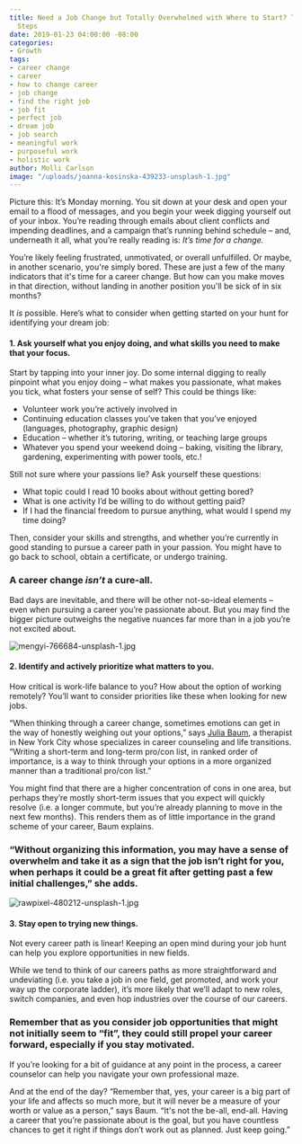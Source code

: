 ```yaml
---
title: Need a Job Change but Totally Overwhelmed with Where to Start? Take These Three
  Steps
date: 2019-01-23 04:00:00 -08:00
categories:
- Growth
tags:
- career change
- career
- how to change career
- job change
- find the right job
- job fit
- perfect job
- dream job
- job search
- meaningful work
- purposeful work
- holistic work
author: Molli Carlson
image: "/uploads/joanna-kosinska-439233-unsplash-1.jpg"
---
```


Picture this: It’s Monday morning. You sit down at your desk and open your email to a flood of messages, and you begin your week digging yourself out of your inbox. You’re reading through emails about client conflicts and impending deadlines, and a campaign that’s running behind schedule – and, underneath it all, what you’re really reading is: _It’s time for a change._

You’re likely feeling frustrated, unmotivated, or overall unfulfilled. Or maybe, in another scenario, you're simply bored. These are just a few of the many indicators that it's time for a career change. But how can you make moves in that direction, without landing in another position you'll be sick of in six months? 

It _is_ possible. Here’s what to consider when getting started on your hunt for identifying your dream job:

#### 1. Ask yourself what you enjoy doing, and what skills you need to make that your focus.

Start by tapping into your inner joy. Do some internal digging to really pinpoint what you enjoy doing – what makes you passionate, what makes you tick, what fosters your sense of self? This could be things like: 

- Volunteer work you’re actively involved in 
- Continuing education classes you’ve taken that you’ve enjoyed (languages, photography, graphic design) 
- Education – whether it’s tutoring, writing, or teaching large groups 
- Whatever you spend your weekend doing – baking, visiting the library, gardening, experimenting with power tools, etc.! 

Still not sure where your passions lie? Ask yourself these questions:

- What topic could I read 10 books about without getting bored? 
- What is one activity I’d be willing to do without getting paid? 
- If I had the financial freedom to pursue anything, what would I spend my time doing?  

Then, consider your skills and strengths, and whether you’re currently in good standing to pursue a career path in your passion. You might have to go back to school, obtain a certificate, or undergo training. 

### A career change _isn’t_ a cure-all. 

Bad days are inevitable, and there will be other not-so-ideal elements – even when pursuing a career you’re passionate about. But you may find the bigger picture outweighs the negative nuances far more than in a job you’re not excited about. 

![mengyi-766684-unsplash-1.jpg](/uploads/mengyi-766684-unsplash-1.jpg)

#### 2. Identify and actively prioritize what matters to you.
  
How critical is work-life balance to you? How about the option of working remotely? You’ll want to consider priorities like these when looking for new jobs.

“When thinking through a career change, sometimes emotions can get in the way of honestly weighing out your options,” says [Julia Baum](https://www.zencare.co/julia-baum), a therapist in New York City whose specializes in career counseling and life transitions. “Writing a short-term and long-term pro/con list, in ranked order of importance, is a way to think through your options in a more organized manner than a traditional pro/con list.”

You might find that there are a higher concentration of cons in one area, but perhaps they’re mostly short-term issues that you expect will quickly resolve (i.e. a longer commute, but you’re already planning to move in the next few months). This renders them as of little importance in the grand scheme of your career, Baum explains.

### “Without organizing this information, you may have a sense of overwhelm and take it as a sign that the job isn’t right for you, when perhaps it could be a great fit after getting past a few initial challenges,” she adds.

![rawpixel-480212-unsplash-1.jpg](/uploads/rawpixel-480212-unsplash-1.jpg)

#### 3. Stay open to trying new things. 

Not every career path is linear! Keeping an open mind during your job hunt can help you explore opportunities in new fields. 

While we tend to think of our careers paths as more straightforward and undeviating (i.e. you take a job in one field, get promoted, and work your way up the corporate ladder), it’s more likely that we’ll adapt to new roles, switch companies, and even hop industries over the course of our careers. 

### Remember that as you consider job opportunities that might not initially seem to “fit”, they could still propel your career forward, especially if you stay motivated. 

If you’re looking for a bit of guidance at any point in the process, a career counselor can help you navigate your own professional maze. 

And at the end of the day? “Remember that, yes, your career is a big part of your life and affects so much more, but it will never be a measure of your worth or value as a person,” says Baum. “It's not the be-all, end-all. Having a career that you’re passionate about is the goal, but you have countless chances to get it right if things don’t work out as planned. Just keep going.”